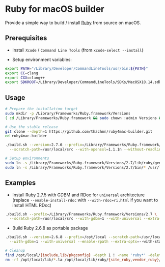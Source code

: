# Ruby for macOS builder

Provide a simple way to build / install [Ruby](https://www.ruby-lang.org/) from source on macOS.

## Prerequisites

- Install `Xcode` / `Command Line Tools` (from `xcode-select --install`)

- Setup environment variables:
```bash
export PATH="/Library/Developer/CommandLineTools/usr/bin:${PATH}"
export CC=clang
export CXX=clang++
export SDKROOT=/Library/Developer/CommandLineTools/SDKs/MacOSX10.14.sdk
```

## Usage

```bash
# Prepare the installation target
sudo mkdir -p /Library/Frameworks/Ruby.framework/Versions
( cd /Library/Frameworks/Ruby.framework && sudo chown :admin Versions && sudo chmod g+w Versions )

# Use the stable release
git clone --depth=1 https://github.com/thachnn/ruby4mac-builder.git
cd ruby4mac-builder

./build.sh --version=2.7.6 --prefix=/Library/Frameworks/Ruby.framework/Versions/2.7 \
  --scratch-path=/usr/local/src --with-openssl=1.1.1n --without-readline --unit-test

# Setup environments
sudo ln -s /Library/Frameworks/Ruby.framework/Versions/2.7/lib/ruby/gems/2.7.0 /Library/Ruby/Gems/
sudo ln -s /Library/Frameworks/Ruby.framework/Versions/2.7/bin/* /usr/local/bin/
```

## Examples

- Install Ruby 2.7.5 with GDBM and RDoc for `universal` architecture
  (replace `--enable-install-rdoc` with `--with-rdoc=ri,html` if you want to install HTML RDoc)
```bash
./build.sh --prefix=/Library/Frameworks/Ruby.framework/Versions/2.7 \
  --scratch-path=/usr/local/src --with-gdbm=1 --with-universal --extra-opts=--enable-install-rdoc
```

- Build Ruby 2.6.8 as portable package
```bash
./build.sh --version=2.6.8 --prefix=/opt/local --scratch-path=/usr/local/src \
  --with-gdbm=1 --with-universal --enable-rpath --extra-opts=--with-static-linked-ext --unit-test

# Cleanup
find /opt/local/{include,lib/pkgconfig} -depth 1 ! -name 'ruby*' -delete
rm -rf /opt/local/lib/*.la /opt/local/lib/ruby/{site_ruby,vendor_ruby}/* /opt/local/include/ruby-*/ruby-*/
```
